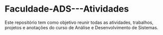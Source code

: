 # Faculdade-ADS---Atividades
Este repositório tem como objetivo reunir todas as atividades, trabalhos, projetos e anotações do curso de Análise e Desenvolvimento de Sistemas.
